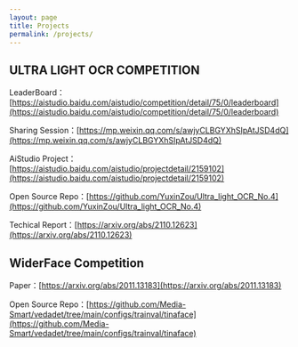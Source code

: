 ```yaml
---
layout: page
title: Projects
permalink: /projects/
---
```


## ULTRA LIGHT OCR COMPETITION

LeaderBoard：[https://aistudio.baidu.com/aistudio/competition/detail/75/0/leaderboard](https://aistudio.baidu.com/aistudio/competition/detail/75/0/leaderboard)

Sharing Session：[https://mp.weixin.qq.com/s/awjyCLBGYXhSIpAtJSD4dQ](https://mp.weixin.qq.com/s/awjyCLBGYXhSIpAtJSD4dQ)

AiStudio Project：[https://aistudio.baidu.com/aistudio/projectdetail/2159102](https://aistudio.baidu.com/aistudio/projectdetail/2159102)

Open Source Repo：[https://github.com/YuxinZou/Ultra_light_OCR_No.4](https://github.com/YuxinZou/Ultra_light_OCR_No.4)

Techical Report：[https://arxiv.org/abs/2110.12623](https://arxiv.org/abs/2110.12623)

## WiderFace Competition

Paper：[https://arxiv.org/abs/2011.13183](https://arxiv.org/abs/2011.13183)

Open Source Repo：[https://github.com/Media-Smart/vedadet/tree/main/configs/trainval/tinaface](https://github.com/Media-Smart/vedadet/tree/main/configs/trainval/tinaface)
